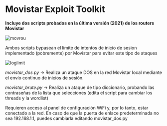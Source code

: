 # Movistar Exploit Toolkit

**Incluye dos scripts probados en la última versión (2021) de los routers Movistar**

  ![movrou](https://user-images.githubusercontent.com/92279236/138614508-9f34fbf0-2649-4d2e-87ed-768bc7f6b929.png)

Ambos scripts bypasean el limite de intentos de inicio de sesion implementado (pobremente) por Movistar para evitar este tipo de ataques 

  ![loglimit](https://user-images.githubusercontent.com/92279236/138266890-609b1203-1ef8-4255-b5a0-f63864a42b08.png)

  *movistar_dos.py* -> Realiza un ataque DOS en la red Movistar local mediante el envío continuo de inicios de sesión. 

  *movistar_brute.py* -> Realiza un ataque de tipo diccionario, probando las contraseñas de la lista que selecciones (edita el script para cambiar los threads y la wordlist)

Requieren acceso al panel de configuración WiFi y, por lo tanto, estar conectado a la red. En caso de que la puerta de enlace predeterminada no sea 192.168.1.1, puedes cambiarla editando movistar_dos.py
